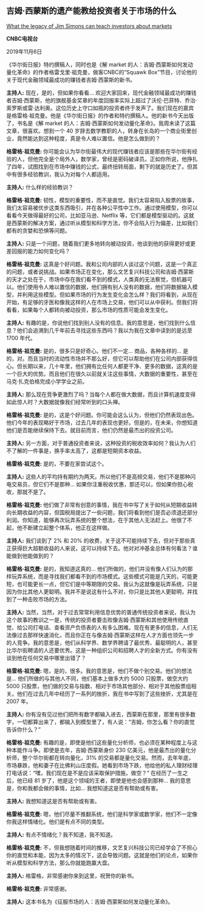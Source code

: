 
## 吉姆·西蒙斯的遗产能教给投资者关于市场的什么

[What the legacy of Jim Simons can teach investors about markets](https://www.youtube.com/watch?v=DngZUtQ_sWY)

**CNBC电视台**


 2019年11月6日

《华尔街日报》特约撰稿人，同时也是《解 market 的人：吉姆·西蒙斯如何发动量化革命》的作者格雷戈里·祖克曼，做客CNBC的“Squawk Box”节目，讨论他的关于现代金融领域最成功的赚钱者吉姆·西蒙斯的新书。

**主持人:** 现在，是的，但如果你看看... 欢迎大家回来，现代金融领域最成功的赚钱者吉姆·西蒙斯，他的旗舰基金奖章的年度回报率实际上超过了沃伦·巴菲特、乔治·索罗斯或雷·达利奥。这位历史上守口如瓶的投资者终于发声了。我们现在的嘉宾是格雷格·祖克曼。他是《华尔街日报》的作者和特约撰稿人。他的新书今天出版了，书名是《解 market 的人：吉姆·西蒙斯如何发动量化革命》。我周末读了这篇文章，很喜欢。想到一个 40 岁辞去数学教职的人，转身在长岛的一个商业街里创业，竟然能达到这种程度，真是令人难以置信。他是怎么做到的？

**格雷格·祖克曼:** 你可能会认为华尔街最伟大的现代赚钱者应该是那些在华尔街有经验的人，但他完全是个局外人，数学家，曾经是密码破译员。正如你所说，他挣扎了四年，试图找到在市场中赚钱的公式，最终扭转局面，剩下的就是历史了。但其中有很多经验教训，我认为对每个人都适用。

**主持人:** 什么样的经验教训？

**格雷格·祖克曼:** 韧性，模型的重要性，而不是直觉。我们太容易陷入股票的故事，我们太容易被优步这类东西吸引，并在各种公平性中工作。通过使用模型，你可以看看今天做得最好的公司，比如亚马逊、Netflix 等，它们都是模型驱动的。这就是西蒙斯的解决方案，通过听从模型和科学方法，你不会陷入行为偏差，比如我们都有的贪婪和恐惧等问题。

**主持人:** 只是一个问题，随着我们更多地转向被动投资，他谈到他的获得更好或更差回报的能力如何变化吗？

**格雷格·祖克曼:** 这真是个好问题。我和公司内部的人谈过这个问题，这是一个真正的问题，或者说挑战。如果市场正在变化，那么文艺复兴科技公司和吉姆·西蒙斯的天才之处在于，市场中存在我们看不到的模式，人类真的无法察觉，但机器可以。他们使用令人难以置信的数据，他们拥有别人没有的数据，他们将数据输入模型，并利用这些模型。但如果市场的行为发生变化会怎么样？我们将看到，从现在开始，有足够的牙医和像我这样的人在市场上交易，他们可以从中获利。但我们将看看，如果每个人都转向被动投资，那么市场的性质可能会发生变化。

**主持人:** 有趣的是，你说他们找到别人没有的信息。我的意思是，他们找到什么信息？他们会追溯到几千年前去寻找这些东西吗？我以为我在文章中读到的是远至 1700 年代。

**格雷格·祖克曼:** 是的，很多只是好奇心。他们不一定... 商品，各种各样的... 是的，对。而且当时的流动性市场并不那么好，但它可以帮助他们在公司内部获得信心。但长期以来，几十年里，他们拥有比任何人都更干净、更多的数据，这真的是一个巨大的优势。而且他们在很久以前就关注这些事情，大数据的重要性，甚至在马克·扎克伯格完成小学学业之前。

**主持人:** 那么现在竞争更激烈了吗？当每个人都在做大数据，而且计算机速度变得如此惊人时？大数据就像我们经常听到的口头禅。

**格雷格·祖克曼:** 是的，这是个好问题。你可能会这么认为，但他们仍然表现出色。他们今年的表现略好于市场，过去几年的表现也更好。但是的，在未来，你想知道他们是否能继续保持下去。就目前而言，他们仍然是最杰出的投资公司。

**主持人:** 另一方面，对于普通投资者来说，这种投资的税收效率如何？我认为人们不了解的一件事是，换手率太高了，这都是短期资本收益。

**格雷格·祖克曼:** 是的，不要在家尝试这个。

**主持人:** 这些人的平均持有期约为两天。所以他们不是高频交易，他们不是那种闪电交易员，但它们不是那种... 如果你注重税收优惠，那还可以，但如果你担心税收，那就不是了。

**格雷格·祖克曼:** 他们做了非常有创意的事情，我在书中写了关于如何从短期收益转向长期收益的内容，但国税局提出了一些问题，我们将看到他们是否必须退还部分利润。你知道，能够再次玩弄系统的整个想法，在于其他人无法赶上。他很了不起，他不断建立起整个体系，他正在这样做。

**主持人:** 我们谈到了 2% 和 20% 的收费，关于这不可能持续下去，但对于那些真正获得巨大超额收益的人来说，这可以持续下去。他对对冲基金总体有何看法？谁能做到他能做到的？

**格雷格·祖克曼:** 是的，我知道这真的... 他们所做的，他们并没有像人们认为的那样玩弄系统，而是寻找我们都看不到的市场模式。这些模式可能是几天的，可能更短，也可能更长一点，但它们是中等期限的交易。我认为这就像是玩弄系统，只是因为你比其他人更聪明。我并不是说这有什么不对，你只是比其他人更聪明，并找到了一种击败市场的方法。

**主持人:**  当然，当然，对于过去常常利用信息优势的普通传统投资者来说，我认为这个故事的教训之一是，传统的投资者要击败像吉姆·西蒙斯和其他使用传统直觉、给公司打电话、查看资产负债表的人有多么困难。现在有更多的信息，人们无法像过去那样快速消化，而且你正在与像吉姆·西蒙斯这样在人才方面也领先一步的人竞争。我的意思是，他们从科学界、数学界聘请了最优秀、最聪明的人，甚至比华尔街聘请的人还要优秀。这是一种组织公司和招聘人才的全新方式。你有没有谈到他在任何交易中哪里出错了？

**格雷格·祖克曼:** 嗯，是的，很多。我的意思是，他们不做个别交易。他们的想法是... 他们所做的与其他人不同，他们基本上做多大约 5000 只股票，做空大约 5000 只股票，他们做的交易与指数、相对于市场其他部分、相对于其他股票组相关。他们在过去几年中经历了一系列的挫折，我在书中写到了这些挫折，尤其是在 2007 年。

**主持人:** 你有没有见过他们把所有数字都输入进去，西蒙斯在那里，那里有很多数字，一切都算出来了，都输入到模型里了，有人说：“吉姆，你怎么看？你的直觉告诉你什么？”

**格雷格·祖克曼:** 有趣的是，即使是他们这些量化分析师，也必须在某种程度上与这种本能作斗争。即使是去年，吉姆·西蒙斯身价 230 亿美元，他是最杰出的量化分析师，整个华尔街都在转向量化，31% 的交易都是量化交易。然而，去年年底，市场暴跌，他和妻子在比佛利山庄度假。她看到市场下跌，他给他的私人理财经理打电话说：“嘿，我们现在是不是应该采取保护措施，做空？” 在经历了一生之后，他已经 81 岁了，他是这个领域的王者，即使是他也会感到那种... 我的意思是，你和我都会做的事情，比如... 我想知道这是否有帮助或有害。

**主持人:** 我想知道这是否有帮助或有害。

**格雷格·祖克曼:** 嗯，他们尽量不推翻系统，他们是科学家或数学家，他们不一定像你我这样情绪化。他们是有点不同的类型。

**主持人:** 有点不情绪化？我不知道，我不知道。

**格雷格·祖克曼:** 不，但我想随着时间的推移，文艺复兴科技公司已经学会了不担心你的直觉和本能，因为太多的情况下，这会导致问题。这就是他们的论点，如果你听从模型和科学方法，那么你就能跑赢大盘。

**主持人:** 格雷格，非常感谢你来到这里，祝贺你的新书。

**格雷格·祖克曼:** 非常感谢。

**主持人:** 这本书名为《征服市场的人：吉姆·西蒙斯如何发动量化革命》。

